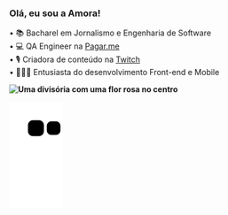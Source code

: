 ###  Olá, eu sou a Amora!

• 📚 Bacharel em Jornalismo e Engenharia de Software<br>
• 💻 QA Engineer na [Pagar.me](https://pagar.me)<br>
• 🎙 Criadora de conteúdo na [Twitch](http://www.twitch.tv/amoralih)<br>
• 👩🏻‍💻 Entusiasta do desenvolvimento Front-end e Mobile<b><p>
![Uma divisória com uma flor rosa no centro](https://imagizer.imageshack.com/img924/2302/2iXiJg.png)<br>

![snake gif](https://github.com/amoralih/amoralih/blob/output/github-contribution-grid-snake.svg)


